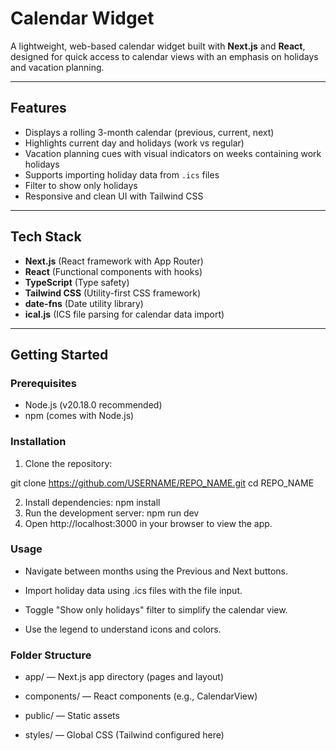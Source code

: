 # Calendar Widget

A lightweight, web-based calendar widget built with **Next.js** and **React**, designed for quick access to calendar views with an emphasis on holidays and vacation planning.

---

## Features

- Displays a rolling 3-month calendar (previous, current, next)
- Highlights current day and holidays (work vs regular)
- Vacation planning cues with visual indicators on weeks containing work holidays
- Supports importing holiday data from `.ics` files
- Filter to show only holidays
- Responsive and clean UI with Tailwind CSS

---

## Tech Stack

- **Next.js** (React framework with App Router)
- **React** (Functional components with hooks)
- **TypeScript** (Type safety)
- **Tailwind CSS** (Utility-first CSS framework)
- **date-fns** (Date utility library)
- **ical.js** (ICS file parsing for calendar data import)

---

## Getting Started

### Prerequisites

- Node.js (v20.18.0 recommended)
- npm (comes with Node.js)

### Installation

1. Clone the repository:


git clone https://github.com/USERNAME/REPO_NAME.git
cd REPO_NAME

2. Install dependencies:
   npm install
3. Run the development server:
   npm run dev
4. Open http://localhost:3000 in your browser to view the app.

### Usage
 - Navigate between months using the Previous and Next buttons.

- Import holiday data using .ics files with the file input.

- Toggle "Show only holidays" filter to simplify the calendar view.

- Use the legend to understand icons and colors.

### Folder Structure
- app/ — Next.js app directory (pages and layout)

- components/ — React components (e.g., CalendarView)

- public/ — Static assets

- styles/ — Global CSS (Tailwind configured here)
   

   
